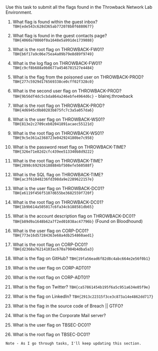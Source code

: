 Use this task to submit all the flags found in the Throwback Network Lab Environment.



1. What flag is found within the guest inbox?
`TBH{ede543c628d365ab772078b0f6880677}`

2. What flag is found in the guest contacts page?
`TBH{4060a70860f0a1648e5a991de1739888}`

3. What is the root flag on THROWBACK-FW01?
`TBH{b6f17a9c06e75ea4a09b79e8d89f9749}`

4. What is the log flag on THROWBACK-FW01?
`TBH{c9cf8b688a9b8677a4546781527e4484}`

5. What is the flag from the poisoned user on THROWBACK-PROD?
`TBH{277c5929d176569338ce0cff02f328c0}` 

6. What is the second user flag on THROWBACK-PROD?
`TBH{9b56df4dc5cbda864a246ebfe4964d6c}` - blairej.throwback
7. What is the root flag on THROWBACK-PROD?
`TBH{4d6945c0b80283b875fc7c3a5a057da6}`

8. What is the user flag on THROWBACK-WS01?
`TBH{813e2c2709ceb02041891acaec55121d}`

9. What is the root flag on THROWBACK-WS01?
`TBH{9c5e361a2368723e042924180be7c958}`

10. What is the password reset flag on THROWBACK-TIME?
`TBH{326e71e82d2cfc439ee513340b8d9222}`

11. What is the root flag on THROWBACK-TIME?
`TBH{2898c692926188884bf508efe560588f}`

12. What is the SQL flag on THROWBACK-TIME?
`TBH{ac3f61048236fd398da9e2289622157e}`

13. What is the user flag on THROWBACK-DC01?
`TBH{e6119f456f5107d655be3682559f720f}`

14. What is the root flag on THROWBACK-DC01?
`TBH{1b9b614a505017c6fa34cb188581db65}`

15. What is the account description flag on THROWBACK-DC01?
`TBH{b89d9a1648b62a7f2ed01038ac47796b}` (Found on Bloodhound)

16. What is the user flag on CORP-DC01?
`TBH{773e16d57284363e68a4db254860aed1}`

17. What is the root flag on CORP-DC01?
`TBH{d2368a76214103ac670a7984b4dba5a3}`

18. What is the flag on GitHub?
`TBH{19fa56ead6f82d8c4abc664e2e56f0b1}`

19. What is the user flag on CORP-ADT01?

20. What is the root flag on CORP-ADT01?

21. What is the flag on Twitter?
`TBH{ca57861454b195f6a5c951a634e05f9e}`

22. What is the flag on LinkedIn?
`TBH{2913c22315f3ce3c873a14e4862dd717}`

23. What is the flag in the source code of Breach || GTFO?

24. What is the flag on the Corporate Mail server?

25. What is the user flag on TBSEC-DC01?

26. What is the root flag on TBSEC-DC01?



`Note - As I go through tasks, I'll keep updating this section.`
